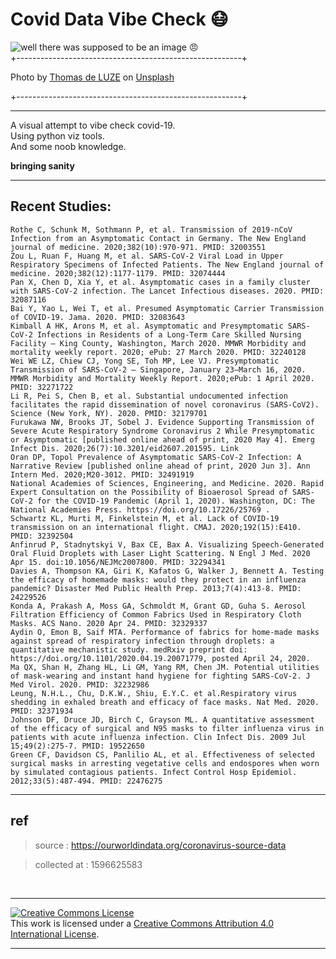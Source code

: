 # Covid Data Vibe Check  :mask:

![well there was supposed to be an image :angry:](https://images.unsplash.com/photo-1590417961276-2f4f5e9f6227?ixlib=rb-1.2.1&ixid=eyJhcHBfaWQiOjEyMDd9&auto=format&fit=crop&w=889&q=80)  
+--------------------------------------------------------+  


<span>Photo by <a href="https://unsplash.com/@thomasdeluze?utm_source=unsplash&amp;utm_medium=referral&amp;utm_content=creditCopyText">Thomas de LUZE</a> on <a href="https://unsplash.com/?utm_source=unsplash&amp;utm_medium=referral&amp;utm_content=creditCopyText">Unsplash</a></span>  

+--------------------------------------------------------+  

---

A visual attempt to vibe check covid-19.  
Using python viz tools.  
And some noob knowledge.  

**bringing sanity**

---

## Recent Studies:
    Rothe C, Schunk M, Sothmann P, et al. Transmission of 2019-nCoV Infection from an Asymptomatic Contact in Germany. The New England journal of medicine. 2020;382(10):970-971. PMID: 32003551 
    Zou L, Ruan F, Huang M, et al. SARS-CoV-2 Viral Load in Upper Respiratory Specimens of Infected Patients. The New England journal of medicine. 2020;382(12):1177-1179. PMID: 32074444 
    Pan X, Chen D, Xia Y, et al. Asymptomatic cases in a family cluster with SARS-CoV-2 infection. The Lancet Infectious diseases. 2020. PMID: 32087116 
    Bai Y, Yao L, Wei T, et al. Presumed Asymptomatic Carrier Transmission of COVID-19. Jama. 2020. PMID: 32083643 
    Kimball A HK, Arons M, et al. Asymptomatic and Presymptomatic SARS-CoV-2 Infections in Residents of a Long-Term Care Skilled Nursing Facility — King County, Washington, March 2020. MMWR Morbidity and mortality weekly report. 2020; ePub: 27 March 2020. PMID: 32240128 
    Wei WE LZ, Chiew CJ, Yong SE, Toh MP, Lee VJ. Presymptomatic Transmission of SARS-CoV-2 — Singapore, January 23–March 16, 2020. MMWR Morbidity and Mortality Weekly Report. 2020;ePub: 1 April 2020. PMID: 32271722 
    Li R, Pei S, Chen B, et al. Substantial undocumented infection facilitates the rapid dissemination of novel coronavirus (SARS-CoV2). Science (New York, NY). 2020. PMID: 32179701 
    Furukawa NW, Brooks JT, Sobel J. Evidence Supporting Transmission of Severe Acute Respiratory Syndrome Coronavirus 2 While Presymptomatic or Asymptomatic [published online ahead of print, 2020 May 4]. Emerg Infect Dis. 2020;26(7):10.3201/eid2607.201595. Link
    Oran DP, Topol Prevalence of Asymptomatic SARS-CoV-2 Infection: A Narrative Review [published online ahead of print, 2020 Jun 3]. Ann Intern Med. 2020;M20-3012. PMID: 32491919 
    National Academies of Sciences, Engineering, and Medicine. 2020. Rapid Expert Consultation on the Possibility of Bioaerosol Spread of SARS-CoV-2 for the COVID-19 Pandemic (April 1, 2020). Washington, DC: The National Academies Press. https://doi.org/10.17226/25769 .
    Schwartz KL, Murti M, Finkelstein M, et al. Lack of COVID-19 transmission on an international flight. CMAJ. 2020;192(15):E410. PMID: 32392504 
    Anfinrud P, Stadnytskyi V, Bax CE, Bax A. Visualizing Speech-Generated Oral Fluid Droplets with Laser Light Scattering. N Engl J Med. 2020 Apr 15. doi:10.1056/NEJMc2007800. PMID: 32294341 
    Davies A, Thompson KA, Giri K, Kafatos G, Walker J, Bennett A. Testing the efficacy of homemade masks: would they protect in an influenza pandemic? Disaster Med Public Health Prep. 2013;7(4):413-8. PMID: 24229526 
    Konda A, Prakash A, Moss GA, Schmoldt M, Grant GD, Guha S. Aerosol Filtration Efficiency of Common Fabrics Used in Respiratory Cloth Masks. ACS Nano. 2020 Apr 24. PMID: 32329337 
    Aydin O, Emon B, Saif MTA. Performance of fabrics for home-made masks against spread of respiratory infection through droplets: a quantitative mechanistic study. medRxiv preprint doi: https://doi.org/10.1101/2020.04.19.20071779, posted April 24, 2020.
    Ma QX, Shan H, Zhang HL, Li GM, Yang RM, Chen JM. Potential utilities of mask-wearing and instant hand hygiene for fighting SARS-CoV-2. J Med Virol. 2020. PMID: 32232986 
    Leung, N.H.L., Chu, D.K.W., Shiu, E.Y.C. et al.Respiratory virus shedding in exhaled breath and efficacy of face masks. Nat Med. 2020. PMID: 32371934 
    Johnson DF, Druce JD, Birch C, Grayson ML. A quantitative assessment of the efficacy of surgical and N95 masks to filter influenza virus in patients with acute influenza infection. Clin Infect Dis. 2009 Jul 15;49(2):275-7. PMID: 19522650 
    Green CF, Davidson CS, Panlilio AL, et al. Effectiveness of selected surgical masks in arresting vegetative cells and endospores when worn by simulated contagious patients. Infect Control Hosp Epidemiol. 2012;33(5):487‐494. PMID: 22476275 




---

## ref

> source : <https://ourworldindata.org/coronavirus-source-data>  

> collected at : 1596625583  

<br />

---

<a rel="license" href="http://creativecommons.org/licenses/by/4.0/"><img alt="Creative Commons License" style="border-width:0" src="https://i.creativecommons.org/l/by/4.0/88x31.png" /></a><br />This work is licensed under a <a rel="license" href="http://creativecommons.org/licenses/by/4.0/">Creative Commons Attribution 4.0 International License</a>.

---